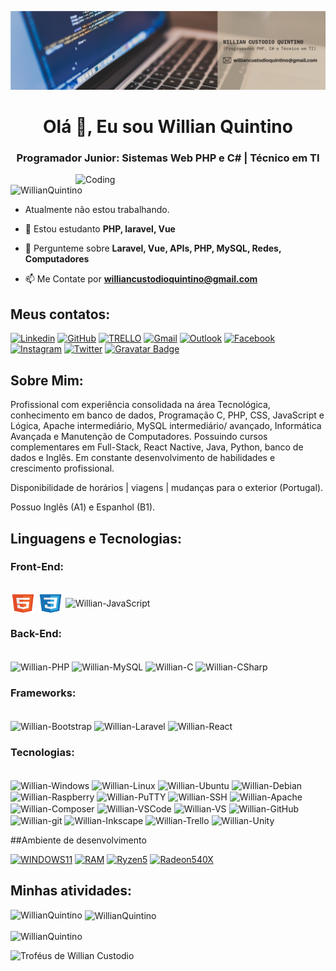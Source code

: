 <!--
**WillianQuintino/WillianQuintino** é um repositório ✨ _special_ ✨ porque seu `README.md` (este arquivo) aparece no seu perfil do GitHub.

Aqui estão algumas ideias para você começar:

- 🔭 Atualmente estou trabalhando em...
- 🌱 Atualmente estou aprendendo...
- 👯 Estou procurando colaborar em ...
- 🤔 Estou procurando ajuda com ...
- 💬 Pergunte-me sobre...
- 📫 Como chegar até mim: ...
- 😄 Pronomes: ...
- ⚡ Curiosidade: ...
-->

[![MasterHead](https://github.com/WillianQuintino/WillianQuintino/blob/main/1670950179652.jfif?raw=true)](https://www.linkedin.com/in/willian-custodio-quintino/)

<h1 align="center">Olá 👋,  Eu sou Willian Quintino</h1>
<h3 align="center">Programador Junior: Sistemas Web PHP e C# | Técnico em TI</h3>
<img align="right" alt="Coding" width="400" src="https://lh3.googleusercontent.com/FCTJV2u4ETqtkvFn0I1fY184UbdpWhqpAyyV6w7732ookhFnbAF_gBaWMNfAw28z_GhVeZmQIY7jbUuDlFEjWWv6ldLe7FvrJg4=w932"/>

<p align="left"> <img src="https://komarev.com/ghpvc/?username=WillianQuintino&label=Profile%20views&color=427CFE&style=flat" alt="WillianQuintino" /> </p>

-  Atualmente não estou trabalhando.

- 🌱 Estou estudanto **PHP, laravel, Vue**

- 💬 Pergunteme sobre **Laravel, Vue, APIs, PHP, MySQL, Redes, Computadores**

- 📫 Me Contate por **williancustodioquintino@gmail.com**

## Meus contatos:

[![Linkedin](https://img.shields.io/badge/-Linkedin-0e76a8?style=for-the-badge&logo=Linkedin&logoColor=white)](https://www.linkedin.com/in/willian-custodio-quintino/)
[![GitHub](https://img.shields.io/badge/Github-100000?style=for-the-badge&logo=github&logoColor=white)](https://github.com/WillianQuintino)
[![TRELLO](https://img.shields.io/badge/Trello-0052CC?style=for-the-badge&logo=trello&logoColor=white)](https://trello.com/williancustodioquintino)
[![Gmail](https://img.shields.io/badge/-Gmail-FF0000?style=for-the-badge&labelColor=FF0000&logo=gmail&logoColor=white)](mailto:williancustodioquintino@gmail.com?subject=[GitHub]%20Acabei%20de%20ver%20o%20seu%20GitHub)
[![Outlook](https://img.shields.io/badge/Microsoft_Outlook-0078D4?style=for-the-badge&logo=microsoft-outlook&logoColor=white)](mailto:williancustodioquintino@outlook.com.br?subject=[GitHub]%20Acabei%20de%20ver%20o%20seu%20GitHub)
[![Facebook](https://img.shields.io/badge/facebook-005FED.svg?style=for-the-badge&logo=facebook&logoColor=white)](https://www.facebook.com/williancustodioquintino/)
[![Instagram](https://img.shields.io/badge/instagram-E4405F.svg?style=for-the-badge&logo=instagram&logoColor=white)](https://www.instagram.com/williancustodio/)
[![Twitter](https://img.shields.io/badge/twitter-1DA1F2.svg?style=for-the-badge&logo=twitter&logoColor=white)](https://twitter.com/willianquintin)
[![Gravatar Badge](https://img.shields.io/badge/Gravatar-1E8CBE?logo=gravatar&logoColor=fff&style=for-the-badge)](https://pt.gravatar.com/willianquintino)
<!--[![GitLab Badge](https://img.shields.io/badge/GitLab-FCA121?logo=gitlab&logoColor=fff&style=for-the-badge)]()-->
<!--[![WakaTime Badge](https://img.shields.io/badge/WakaTime-000?logo=wakatime&logoColor=fff&style=for-the-badge)](https://wakatime.com/@jsimaogoncalves)
[![Whatsapp](https://img.shields.io/badge/-Whatsapp-4AC959?style=for-the-badge&logo=whatsapp&logoColor=white)](https://wa.me/message/L6YUTOXGTADNM1)-->

## Sobre Mim:

Profissional com experiência consolidada na área Tecnológica, conhecimento em banco de dados, Programação C, PHP, CSS, JavaScript e Lógica, Apache intermediário, MySQL intermediário/ avançado, Informática Avançada e Manutenção de Computadores. Possuindo cursos complementares em Full-Stack, React Nactive, Java, Python, banco de dados e Inglês. Em constante desenvolvimento de habilidades e crescimento profissional.

Disponibilidade de horários | viagens | mudanças para o exterior (Portugal).

Possuo Inglês (A1) e Espanhol (B1).



  ## Linguagens e Tecnologias:
  
  ### Front-End:
  <div style="display: inline_block"><br>
    <img align="center" alt="Willian-HTML5" height="30" width="40" src="https://raw.githubusercontent.com/devicons/devicon/master/icons/html5/html5-original.svg">
    <img align="center" alt="Willian-CSS3" height="30" width="40" src="https://raw.githubusercontent.com/devicons/devicon/master/icons/css3/css3-original.svg">    
    <img align="center" alt="Willian-JavaScript" height="30" width="40" src="https://cdn.jsdelivr.net/gh/devicons/devicon/icons/javascript/javascript-original.svg">
  </div>

  ### Back-End:
  <div style="display: inline_block"><br>
      <img align="center" alt="Willian-PHP" height="30" width="40" src="https://cdn.jsdelivr.net/gh/devicons/devicon/icons/php/php-original.svg">
      <img align="center" alt="Willian-MySQL" height="30" width="40" src="https://cdn.jsdelivr.net/gh/devicons/devicon/icons/mysql/mysql-original.svg">
      <img align="center" alt="Willian-C" height="30" width="40" src="https://cdn.jsdelivr.net/gh/devicons/devicon/icons/c/c-original.svg">
      <img align="center" alt="Willian-CSharp" height="30" width="40" src="https://cdn.jsdelivr.net/gh/devicons/devicon/icons/csharp/csharp-original.svg">
  </div>


  ### Frameworks:
  <div style="display: inline_block"><br>
    <img align="center" alt="Willian-Bootstrap" height="30" width="40" src="https://cdn.jsdelivr.net/gh/devicons/devicon/icons/bootstrap/bootstrap-original.svg">
    <img align="center" alt="Willian-Laravel" height="30" width="40" src="https://cdn.jsdelivr.net/gh/devicons/devicon/icons/laravel/laravel-plain-wordmark.svg">    
    <img align="center" alt="Willian-React" height="30" width="40" src="https://cdn.jsdelivr.net/gh/devicons/devicon/icons/react/react-original.svg">
  </div>

  ### Tecnologias:
  <div style="display: inline_block"><br>    
    <img align="center" alt="Willian-Windows" height="30" width="40" src="https://cdn.jsdelivr.net/gh/devicons/devicon/icons/windows8/windows8-original.svg">
    <img align="center" alt="Willian-Linux" height="30" width="40" src="https://cdn.jsdelivr.net/gh/devicons/devicon/icons/linux/linux-original.svg">
    <img align="center" alt="Willian-Ubuntu" height="30" width="40" src="https://cdn.jsdelivr.net/gh/devicons/devicon/icons/ubuntu/ubuntu-plain.svg">
    <img align="center" alt="Willian-Debian" height="30" width="40" src="https://cdn.jsdelivr.net/gh/devicons/devicon/icons/debian/debian-original.svg">
    <img align="center" alt="Willian-Raspberry" height="30" width="40" src="https://cdn.jsdelivr.net/gh/devicons/devicon/icons/raspberrypi/raspberrypi-original.svg">
    <img align="center" alt="Willian-PuTTY" height="30" width="40" src="https://cdn.jsdelivr.net/gh/devicons/devicon/icons/putty/putty-original.svg">
    <img align="center" alt="Willian-SSH" height="30" width="40" src="https://cdn.jsdelivr.net/gh/devicons/devicon/icons/ssh/ssh-original.svg"> 
    <img align="center" alt="Willian-Apache" height="30" width="40" src="https://cdn.jsdelivr.net/gh/devicons/devicon/icons/apache/apache-original-wordmark.svg">    
    <img align="center" alt="Willian-Composer" height="30" width="40" src="https://cdn.jsdelivr.net/gh/devicons/devicon/icons/composer/composer-original.svg"> 
    <img align="center" alt="Willian-VSCode" height="30" width="40" src="https://cdn.jsdelivr.net/gh/devicons/devicon/icons/vscode/vscode-original.svg">
    <img align="center" alt="Willian-VS" height="30" width="40" src="https://cdn.jsdelivr.net/gh/devicons/devicon/icons/visualstudio/visualstudio-plain.svg">   
    <img align="center" alt="Willian-GitHub" height="30" width="40" src="https://cdn.jsdelivr.net/gh/devicons/devicon/icons/github/github-original.svg">
    <img align="center" alt="Willian-git" height="30" width="40" src="https://cdn.jsdelivr.net/gh/devicons/devicon/icons/git/git-original.svg">     
    <img align="center" alt="Willian-Inkscape" height="30" width="40" src="https://cdn.jsdelivr.net/gh/devicons/devicon/icons/inkscape/inkscape-original.svg">  
    <img align="center" alt="Willian-Trello" height="30" width="40" src="https://cdn.jsdelivr.net/gh/devicons/devicon/icons/trello/trello-plain.svg">   
    <img align="center" alt="Willian-Unity" height="30" width="40" src="https://cdn.jsdelivr.net/gh/devicons/devicon/icons/unity/unity-original.svg">
  </div>

##Ambiente de desenvolvimento
  
[![WINDOWS11](https://img.shields.io/badge/windows-%230078D6.svg?&style=for-the-badge&logo=windows&logoColor=white)](https://github.com/WillianQuintino)
[![RAM](https://img.shields.io/badge/RAM-32GB-%230071C5.svg?&style=for-the-badge&logoColor=white)](https://github.com/WillianQuintino)
[![Ryzen5](https://img.shields.io/badge/AMD-Ryzen_5_3500U-ED1C24?style=for-the-badge&logo=amd&logoColor=white)](https://github.com/WillianQuintino)
[![Radeon540X](https://img.shields.io/badge/AMD-Radeon_540X-ED1C24?style=for-the-badge&logo=amd&logoColor=white)](https://github.com/WillianQuintino)
  

## Minhas atividades:

<p><img align="left" src="https://github-readme-stats.vercel.app/api/top-langs?username=WillianQuintino&show_icons=true&locale=pt-BR&layout=compact&theme=dracula&hide_border=true&date_format=j%2Fn%5B%2FY%5D" alt="WillianQuintino" /></p>

<p>&nbsp;<img align="center" src="https://github-readme-stats.vercel.app/api?username=WillianQuintino&show_icons=true&locale=pt-BR&theme=dracula&hide_border=true&date_format=j%2Fn%5B%2FY%5D" alt="WillianQuintino" /></p>

<p><img align="center" src="http://github-readme-streak-stats.herokuapp.com?user=WillianQuintino&theme=dracula&hide_border=true&date_format=j%2Fn%5B%2FY%5D&locale=pt-BR" alt="WillianQuintino" /></p>

<p><img src="https://github-profile-trophy.vercel.app/?username=WillianQuintino&theme=dracula" align="left" title="Troféus de Willian Custodio" width="55%" /></p>
